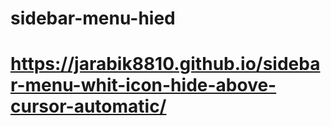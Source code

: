 # sidebar-menu-hied

# https://jarabik8810.github.io/sidebar-menu-whit-icon-hide-above-cursor-automatic/

